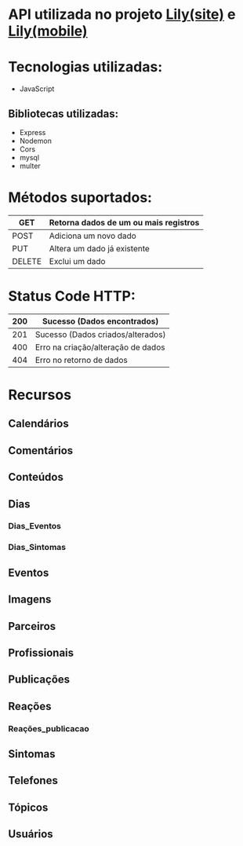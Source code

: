 # API utilizada no projeto [Lily(site)](https://github.com/rramoss2/lilyV2) e [Lily(mobile)](https://github.com/Nicagab/lilyMobile)

# Tecnologias utilizadas: 

- JavaScript

## Bibliotecas utilizadas:

- Express
- Nodemon
- Cors
- mysql
- multer

# Métodos suportados:

| GET | Retorna dados de um ou mais registros |
| --- | ----------- |
| POST |Adiciona um novo dado |
| PUT | Altera um dado já existente |
| DELETE | Exclui um dado |

# Status Code HTTP:

| 200 | Sucesso (Dados encontrados) |
| --- | ----------- |
| 201 | Sucesso (Dados criados/alterados) |
| 400 | Erro na criação/alteração de dados |
| 404 | Erro no retorno de dados |

# Recursos

## Calendários
## Comentários
## Conteúdos
## Dias
### Dias_Eventos
### Dias_Sintomas
## Eventos
## Imagens
## Parceiros
## Profissionais
## Publicações
## Reações
### Reações_publicacao
## Sintomas
## Telefones
## Tópicos
## Usuários
